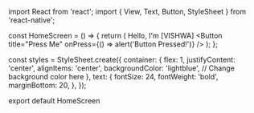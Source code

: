 import React from 'react';
import { View, Text, Button, StyleSheet } from 'react-native';

const HomeScreen = () => {
  return (
    <View style={styles.container}>
      <Text style={styles.text}>Hello, I'm [VISHWA]</Text>
      <Button title="Press Me" onPress={() => alert('Button Pressed!')} />
    </View>
  );
};

const styles = StyleSheet.create({
  container: {
    flex: 1,
    justifyContent: 'center',
    alignItems: 'center',
    backgroundColor: 'lightblue', // Change background color here
  },
  text: {
    fontSize: 24,
    fontWeight: 'bold',
    marginBottom: 20,
  },
});

export default HomeScreen
